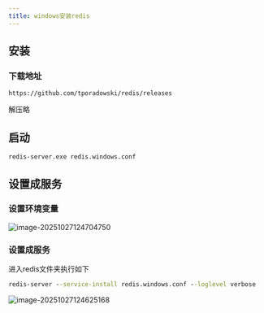 ```yaml
---
title: windows安装redis
---
```




## 安装

### 下载地址

```http
https://github.com/tporadowski/redis/releases
```

解压略

## 启动

```
redis-server.exe redis.windows.conf
```



## 设置成服务

### 设置环境变量

![image-20251027124704750](http://img.myfox.fun/img/image-20251027124704750.png)

### 设置成服务

进入redis文件夹执行如下

```cmd
redis-server --service-install redis.windows.conf --loglevel verbose
```

![image-20251027124625168](http://img.myfox.fun/img/image-20251027124625168.png)

